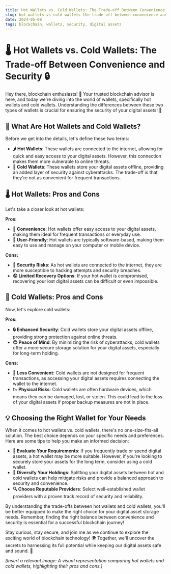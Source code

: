 ```yaml
---
title: Hot Wallets vs. Cold Wallets: The Trade-off Between Convenience and Security
slug: hot-wallets-vs-cold-wallets-the-trade-off-between-convenience-and-security
date: 2024-05-08
tags: blockchain, wallets, security, digital assets
---
```


# 🌡️ Hot Wallets vs. Cold Wallets: The Trade-off Between Convenience and Security 🔒

Hey there, blockchain enthusiasts! 👋 Your trusted blockchain advisor is here, and today we're diving into the world of wallets, specifically hot wallets and cold wallets. Understanding the differences between these two types of wallets is crucial for ensuring the security of your digital assets! 💪

## 🤔 What Are Hot Wallets and Cold Wallets?

Before we get into the details, let's define these two terms:

- **🌶️ Hot Wallets**: These wallets are connected to the internet, allowing for quick and easy access to your digital assets. However, this connection makes them more vulnerable to online threats.
- **🥶 Cold Wallets**: These wallets store your digital assets offline, providing an added layer of security against cyberattacks. The trade-off is that they're not as convenient for frequent transactions.

## 🌡️ Hot Wallets: Pros and Cons

Let's take a closer look at hot wallets:

**Pros:**
- **🚀 Convenience**: Hot wallets offer easy access to your digital assets, making them ideal for frequent transactions or everyday use.
- **👥 User-Friendly**: Hot wallets are typically software-based, making them easy to use and manage on your computer or mobile device.

**Cons:**
- **🎯 Security Risks**: As hot wallets are connected to the internet, they are more susceptible to hacking attempts and security breaches.
- **😟 Limited Recovery Options**: If your hot wallet is compromised, recovering your lost digital assets can be difficult or even impossible.

## 🥶 Cold Wallets: Pros and Cons

Now, let's explore cold wallets:

**Pros:**
- **🔒 Enhanced Security**: Cold wallets store your digital assets offline, providing strong protection against online threats.
- **😌 Peace of Mind**: By minimizing the risk of cyberattacks, cold wallets offer a more secure storage solution for your digital assets, especially for long-term holding.

**Cons:**
- **🐌 Less Convenient**: Cold wallets are not designed for frequent transactions, as accessing your digital assets requires connecting the wallet to the internet.
- **📉 Physical Risks**: Cold wallets are often hardware devices, which means they can be damaged, lost, or stolen. This could lead to the loss of your digital assets if proper backup measures are not in place.

## 💡 Choosing the Right Wallet for Your Needs

When it comes to hot wallets vs. cold wallets, there's no one-size-fits-all solution. The best choice depends on your specific needs and preferences. Here are some tips to help you make an informed decision:

- **🎯 Evaluate Your Requirements**: If you frequently trade or spend digital assets, a hot wallet may be more suitable. However, if you're looking to securely store your assets for the long term, consider using a cold wallet.
- **🧩 Diversify Your Holdings**: Splitting your digital assets between hot and cold wallets can help mitigate risks and provide a balanced approach to security and convenience.
- **🔍 Choose Reputable Providers**: Select well-established wallet providers with a proven track record of security and reliability.

By understanding the trade-offs between hot wallets and cold wallets, you'll be better equipped to make the right choice for your digital asset storage needs. Remember, finding the right balance between convenience and security is essential for a successful blockchain journey!

Stay curious, stay secure, and join me as we continue to explore the exciting world of blockchain technology! 🌍 Together, we'll uncover the secrets to harnessing its full potential while keeping our digital assets safe and sound. 💪

*[Insert a relevant image: A visual representation comparing hot wallets and cold wallets, highlighting their pros and cons.]*